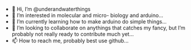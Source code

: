 - 👋 Hi, I’m @underandwaterthings
- 👀 I’m interested in molecular and micro- biology and arduino...
- 🌱 I’m currently learning how to make arduino do simple things...
- 💞️ I’m looking to collaborate on anythings that catches my fancy, but I’m probably not really ready to contribute much yet...
- 📫 How to reach me, probably best use github...

<!---
underandwaterthings/underandwaterthings is a ✨ special ✨ repository because its `README.md` (this file) appears on your GitHub profile.
You can click the Preview link to take a look at your changes.
--->

